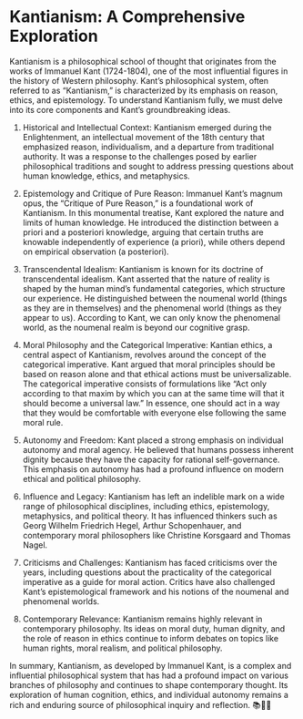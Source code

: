 # Kantianism: A Comprehensive Exploration

Kantianism is a philosophical school of thought that originates from the works of Immanuel Kant (1724-1804), one of the most influential figures in the history of Western philosophy. Kant’s philosophical system, often referred to as “Kantianism,” is characterized by its emphasis on reason, ethics, and epistemology. To understand Kantianism fully, we must delve into its core components and Kant’s groundbreaking ideas.

1. Historical and Intellectual Context:
Kantianism emerged during the Enlightenment, an intellectual movement of the 18th century that emphasized reason, individualism, and a departure from traditional authority. It was a response to the challenges posed by earlier philosophical traditions and sought to address pressing questions about human knowledge, ethics, and metaphysics.

2. Epistemology and Critique of Pure Reason:
Immanuel Kant’s magnum opus, the “Critique of Pure Reason,” is a foundational work of Kantianism. In this monumental treatise, Kant explored the nature and limits of human knowledge. He introduced the distinction between a priori and a posteriori knowledge, arguing that certain truths are knowable independently of experience (a priori), while others depend on empirical observation (a posteriori).

3. Transcendental Idealism:
Kantianism is known for its doctrine of transcendental idealism. Kant asserted that the nature of reality is shaped by the human mind’s fundamental categories, which structure our experience. He distinguished between the noumenal world (things as they are in themselves) and the phenomenal world (things as they appear to us). According to Kant, we can only know the phenomenal world, as the noumenal realm is beyond our cognitive grasp.

4. Moral Philosophy and the Categorical Imperative:
Kantian ethics, a central aspect of Kantianism, revolves around the concept of the categorical imperative. Kant argued that moral principles should be based on reason alone and that ethical actions must be universalizable. The categorical imperative consists of formulations like “Act only according to that maxim by which you can at the same time will that it should become a universal law.” In essence, one should act in a way that they would be comfortable with everyone else following the same moral rule.

5. Autonomy and Freedom:
Kant placed a strong emphasis on individual autonomy and moral agency. He believed that humans possess inherent dignity because they have the capacity for rational self-governance. This emphasis on autonomy has had a profound influence on modern ethical and political philosophy.

6. Influence and Legacy:
Kantianism has left an indelible mark on a wide range of philosophical disciplines, including ethics, epistemology, metaphysics, and political theory. It has influenced thinkers such as Georg Wilhelm Friedrich Hegel, Arthur Schopenhauer, and contemporary moral philosophers like Christine Korsgaard and Thomas Nagel.

7. Criticisms and Challenges:
Kantianism has faced criticisms over the years, including questions about the practicality of the categorical imperative as a guide for moral action. Critics have also challenged Kant’s epistemological framework and his notions of the noumenal and phenomenal worlds.

8. Contemporary Relevance:
Kantianism remains highly relevant in contemporary philosophy. Its ideas on moral duty, human dignity, and the role of reason in ethics continue to inform debates on topics like human rights, moral realism, and political philosophy.

In summary, Kantianism, as developed by Immanuel Kant, is a complex and influential philosophical system that has had a profound impact on various branches of philosophy and continues to shape contemporary thought. Its exploration of human cognition, ethics, and individual autonomy remains a rich and enduring source of philosophical inquiry and reflection. 📚🧠📜
